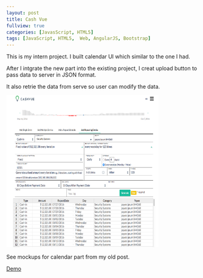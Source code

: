 ```yaml
---
layout: post
title: Cash Vue
fullview: true
categories: [JavasScript, HTML5]
tags: [JavaScript, HTML5,  Web, AngularJS, Bootstrap]
---
```


This is my intern project. I built calendar UI which similar to the one I had.

After I intgrate the new part into the existing project, I creat upload button to pass data to server in JSON format.

It also retrie the data from serve so user can modify the  data.

<IMG src="img/CashVue screenshot.png" alt="CashVue demo pic" width="400" height="400">

See mockups for calendar part from my old post.

<a class="btn btn-default" href="http://www.siyuanzhou.com/calendar/">Demo</a>